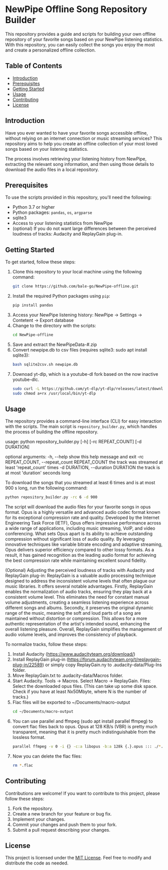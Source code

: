 # NewPipe Offline Song Repository Builder

This repository provides a guide and scripts for building your own offline repository of your favorite songs based on your NewPipe listening statistics. With this repository, you can easily collect the songs you enjoy the most and create a personalized offline collection.

## Table of Contents

- [Introduction](#introduction)
- [Prerequisites](#prerequisites)
- [Getting Started](#getting-started)
- [Usage](#usage)
- [Contributing](#contributing)
- [License](#license)

## Introduction

Have you ever wanted to have your favorite songs accessible offline, without relying on an internet connection or music streaming services? This repository aims to help you create an offline collection of your most loved songs based on your listening statistics.

The process involves retrieving your listening history from NewPipe, extracting the relevant song information, and then using those details to download the audio files in a local repository.

## Prerequisites

To use the scripts provided in this repository, you'll need the following:

- Python 3.7 or higher
- Python packages: `pandas`, `os`, `argparse`
- sqlite3
- Access to your listening statistics from NewPipe
- (optional) If you do not want large differences between the perceived loudness of tracks: Audacity and ReplayGain plug-in.

## Getting Started

To get started, follow these steps:

1. Clone this repository to your local machine using the following command:
   ```bash
   git clone https://github.com/bale-go/NewPipe-offline.git
   ```
2. Install the required Python packages using `pip`:
   ```bash
   pip install pandas
   ```
3. Access your NewPipe listening history: NewPipe -> Settings -> Contetent -> Export database
4. Change to the directory with the scripts:
   ```bash
   cd NewPipe-offline
   ```
5. Save and extract the NewPipeData-#.zip
6. Convert newpipe.db to csv files (requires sqlite3: sudo apt install sqlite3):
   ```bash
   bash sqlite2csv.sh newpipe.db 
   ```
7. Downoad yt-dlp, which is a youtube-dl fork based on the now inactive youtube-dlc.
   ```bash
   sudo curl -L https://github.com/yt-dlp/yt-dlp/releases/latest/download/yt-dlp -o /usr/local/bin/yt-dlp
   sudo chmod a+rx /usr/local/bin/yt-dlp 
   ```


## Usage

The repository provides a command-line interface (CLI) for easy interaction with the scripts. The main script is `repository_builder.py`, which handles the process of building the offline repository.

usage: python repository_builder.py [-h] [-rc REPEAT_COUNT] [-d DURATION]

optional arguments:
  -h, --help            show this help message and exit
  -rc REPEAT_COUNT, --repeat_count REPEAT_COUNT
                        the track was streamed at least 'repeat_count' times
  -d DURATION, --duration DURATION
                        the track is at most 'duration' seconds long

To download the songs that you streamed at least 6 times and is at most 900 s long, run the following command:

```bash
python repository_builder.py -rc 6 -d 900
```

The script will download the audio files for your favorite songs in opus format.
Opus is a highly versatile and advanced audio codec format known for its exceptional compression rate and quality. Developed by the Internet Engineering Task Force (IETF), Opus offers impressive performance across a wide range of applications, including music streaming, VoIP, and video conferencing. What sets Opus apart is its ability to achieve outstanding compression without significant loss of audio quality. By leveraging innovative techniques like variable bitrate encoding and adaptive streaming, Opus delivers superior efficiency compared to other lossy formats. As a result, it has gained recognition as the leading audio format for achieving the best compression rate while maintaining excellent sound fidelity.

(Optional) Adjusting the perceived loudness of tracks with Audacity and ReplayGain plug-in:
ReplayGain is a valuable audio processing technique designed to address the inconsistent volume levels that often plague our music libraries. It offers several notable advantages. Firstly, ReplayGain enables the normalization of audio tracks, ensuring they play back at a consistent volume level. This eliminates the need for constant manual volume adjustments, creating a seamless listening experience across different songs and albums. Secondly, it preserves the original dynamic range of the music, meaning the soft and loud parts of a song are maintained without distortion or compression. This allows for a more authentic representation of the artist's intended sound, enhancing the overall listening pleasure. Overall, ReplayGain simplifies the management of audio volume levels, and improves the consistency of playback.

To normalize tracks, follow these steps:
1. Install Audacity (https://www.audacityteam.org/download/)
2. Install ReplayGain plug-in (https://forum.audacityteam.org/t/replaygain-plug-in/22589) or simply copy ReplayGain.ny to .audacity-data/Plug-Ins folder.
3. Move ReplayGain.txt to .audacity-data/Macros folder.
4. Start Audacity. Tools -> Macros. Select Macro -> ReplayGain. Files: Select the downloaded opus files. (This can take up some disk space. Check if you have at least Nx50Mbyte, where N is the number of tracks.)
5. Flac files will be exported to ~/Documents/macro-output
   ```bash
   cd ~/Documents/macro-output
   ```
7. You can use parallel and ffmpeg (sudo apt install parallel ffmpeg) to convert flac files back to opus. Opus at 128 KB/s (VBR) is pretty much transparent, meaning that it is pretty much indistinguishable from the lossless format.
   ```bash
   parallel ffmpeg -v 0 -i {} -c:a libopus -b:a 128k {.}.opus ::: ./*.flac
   ```
8. Now you can delete the flac files:
   ```bash
   rm *.flac
   ```


## Contributing

Contributions are welcome! If you want to contribute to this project, please follow these steps:

1. Fork the repository.
2. Create a new branch for your feature or bug fix.
3. Implement your changes.
4. Commit your changes and push them to your fork.
5. Submit a pull request describing your changes.

## License

This project is licensed under the [MIT License](LICENSE). Feel free to modify and distribute the code as needed.
